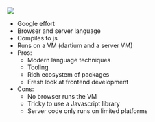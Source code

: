 <img src="http://siliconangle.com/files/2011/10/dart-logo.png">

- Google effort
- Browser and server language
- Compiles to js
- Runs on a VM (dartium and a server VM)
- Pros:
    - Modern language techniques
    - Tooling
    - Rich ecosystem of packages
    - Fresh look at frontend development
- Cons:
    - No browser runs the VM
    - Tricky to use a Javascript library
    - Server code only runs on limited platforms
